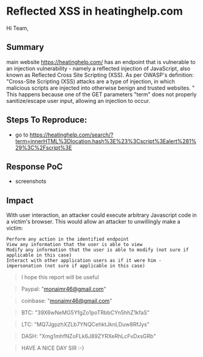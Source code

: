 # Reflected XSS in heatinghelp.com

Hi Team,

## Summary
main website https://heatinghelp.com/ has an endpoint that is vulnerable to an injection vulnerability - namely a reflected injection of JavaScript, also known as Reflected Cross Site Scripting (XSS). As per OWASP's definition: "Cross-Site Scripting (XSS) attacks are a type of injection, in which malicious scripts are injected into otherwise benign and trusted websites. " This happens because one of the GET parameters "term" does not properly sanitize/escape user input, allowing an injection to occur.

## Steps To Reproduce:
- go to https://heatinghelp.com/search/?term=innerHTML%3Dlocation.hash%3E%23%3Cscript%3Ealert%281%29%3C%2Fscript%3E

## Response PoC
- screenshots

## Impact
With user interaction, an attacker could execute arbitrary Javascript code in a victim's browser. This would allow an attacker to unwillingly make a victim:

    Perform any action in the identified endpoint
    View any information that the user is able to view
    Modify any information that the user is able to modify (not sure if applicable in this case)
    Interact with other application users as if it were him - impersonation (not sure if applicable in this case)

> I hope this report will be useful

> Paypal: "monaimr46@gmail.com"

> coinbase: "monaimr46@gmail.com"

> BTC: "39X6wNeMG5YfgZo1poTRbbCYn5hhZ1kfaS"

> LTC: "MQ7JgpzhXZLb7YNQCehktJknLDuw8RfJys"

> DASH: "Xmg1mhfNZoFLk6J89ZYRXeRhLcFvDxsGRb"

> HAVE A NICE DAY SIR :-)
